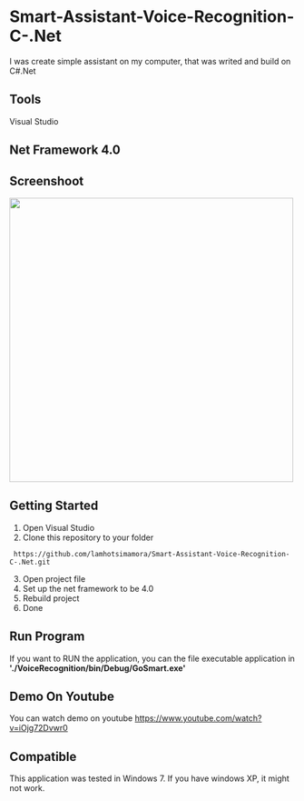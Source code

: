 # Smart-Assistant-Voice-Recognition-C-.Net
 I was create simple assistant on my computer, that was writed and build on C#.Net
 
## Tools
Visual Studio

## Net Framework 4.0

## Screenshoot
<img src="https://raw.githubusercontent.com/lamhotsimamora/Smart-Assistant-Voice-Recognition-C-.Net/master/gosmart-lamhot-simamora.JPG" width="500" height="500">

## Getting Started
1. Open Visual Studio
2. Clone this repository to your folder
```
 https://github.com/lamhotsimamora/Smart-Assistant-Voice-Recognition-C-.Net.git
```
3. Open project file
4. Set up the net framework to be 4.0
5. Rebuild project
5. Done

## Run Program
If you want to RUN the application, you can the file executable application in <strong>'./VoiceRecognition/bin/Debug/GoSmart.exe'</strong>


## Demo On Youtube
You can watch demo on youtube https://www.youtube.com/watch?v=iOjg72Dvwr0


## Compatible 
This application was tested in Windows 7. If you have windows XP, it might not work.


